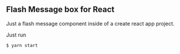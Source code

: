 ## Flash Message box for React

Just a flash message component inside of a create react app project.

Just run

```
$ yarn start
```

